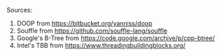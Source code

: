 Sources:

1. DOOP from https://bitbucket.org/yanniss/doop
2. Souffle from https://github.com/souffle-lang/souffle
3. Google's B-Tree from https://code.google.com/archive/p/cpp-btree/
4. Intel's TBB from https://www.threadingbuildingblocks.org/
